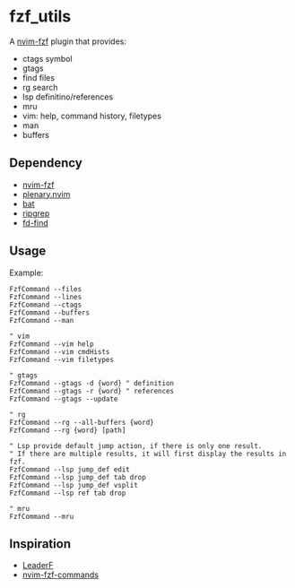 # fzf_utils

A [nvim-fzf](https://github.com/vijaymarupudi/nvim-fzf) plugin that provides:

- ctags symbol
- gtags
- find files
- rg search
- lsp definitino/references
- mru
- vim: help, command history, filetypes
- man
- buffers

## Dependency

- [nvim-fzf](https://github.com/vijaymarupudi/nvim-fzf)
- [plenary.nvim](https://github.com/nvim-lua/plenary.nvim)
- [bat](https://github.com/sharkdp/bat)
- [ripgrep](https://github.com/BurntSushi/ripgrep)
- [fd-find](https://github.com/sharkdp/fd)

## Usage

Example:

```vim
FzfCommand --files
FzfCommand --lines
FzfCommand --ctags
FzfCommand --buffers
FzfCommand --man

" vim
FzfCommand --vim help
FzfCommand --vim cmdHists
FzfCommand --vim filetypes

" gtags
FzfCommand --gtags -d {word} " definition
FzfCommand --gtags -r {word} " references
FzfCommand --gtags --update

" rg
FzfCommand --rg --all-buffers {word}
FzfCommand --rg {word} [path]

" Lsp provide default jump action, if there is only one result.
" If there are multiple results, it will first display the results in fzf.
FzfCommand --lsp jump_def edit
FzfCommand --lsp jump_def tab drop
FzfCommand --lsp jump_def vsplit
FzfCommand --lsp ref tab drop

" mru
FzfCommand --mru
```

## Inspiration

- [LeaderF](https://github.com/Yggdroot/LeaderF)
- [nvim-fzf-commands](https://github.com/vijaymarupudi/nvim-fzf-commands)
